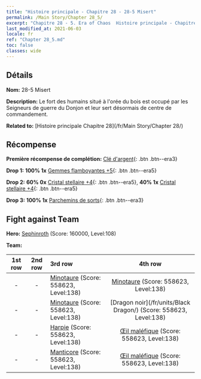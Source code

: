 ```yaml
---
title: "Histoire principale - Chapitre 28 - 28-5 Misert"
permalink: /Main Story/Chapter 28_5/
excerpt: "Chapitre 28 - 5. Era of Chaos  Histoire principale - Chapitre 28_5. 28-5 Misert"
last_modified_at: 2021-06-03
locale: fr
ref: "Chapter 28_5.md"
toc: false
classes: wide
---
```


## Détails

 **Nom:** 28-5 Misert

 **Description:** Le fort des humains situé à l'orée du bois est occupé par les Seigneurs de guerre du Donjon et leur sert désormais de centre de commandement.

 **Related to:** [Histoire principale Chapitre 28](/fr/Main Story/Chapter 28/)

## Récompense

 **Première récompense de complétion:** [Clé d'argent](/ItemsFR/con_693/){: .btn .btn--era3}

 **Drop 1:** **100% 1x** [Gemmes flamboyantes +5](/ItemsFR/mat_100/){: .btn .btn--era5}

 **Drop 2:** **60% 0x** [Cristal stellaire +4](/ItemsFR/mat_94/){: .btn .btn--era5}, **40% 1x** [Cristal stellaire +4](/ItemsFR/mat_94/){: .btn .btn--era5}

 **Drop 3:** **100% 1x** [Parchemins de sorts](/ItemsFR/con_694/){: .btn .btn--era3}


## Fight against Team
 **Hero:** [Sephinroth](/fr/heroes/Sephinroth/) (Score: 160000, Level:108)

 **Team:**


  | 1st row | 2nd row | 3rd row | 4th row |
  |:----:|:----:|:----|:----:|
  | - | - | [Minotaure](/fr/units/Minotaur/) (Score: 558623, Level:138)  | [Minotaure](/fr/units/Minotaur/) (Score: 558623, Level:138)  |
  | - | - | [Minotaure](/fr/units/Minotaur/) (Score: 558623, Level:138)  | [Dragon noir](/fr/units/Black Dragon/) (Score: 558623, Level:138)  |
  | - | - | [Harpie](/fr/units/Harpy/) (Score: 558623, Level:138)  | [Œil maléfique](/fr/units/Beholder/) (Score: 558623, Level:138)  |
  | - | - | [Manticore](/fr/units/Manticore/) (Score: 558623, Level:138)  | [Œil maléfique](/fr/units/Beholder/) (Score: 558623, Level:138)  |


